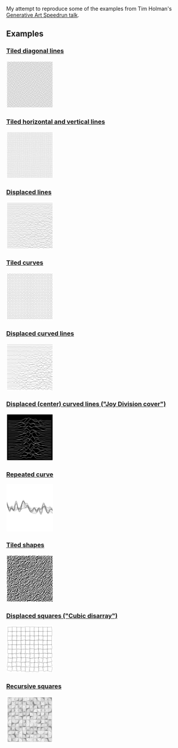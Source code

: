 My attempt to reproduce some of the examples from
Tim Holman's [Generative Art Speedrun talk](https://www.youtube.com/watch?v=4Se0_w0ISYk).

## Examples

### [Tiled diagonal lines](01-lines-tiled/)

<a href="01-lines-tiled/">
  <img src="01-lines-tiled/lines-tiled.png" width="25%">
</a>

### [Tiled horizontal and vertical lines](02-lines-tiled/)

<a href="02-lines-tiled/">
  <img src="02-lines-tiled/lines-tiled-2.png" width="25%">
</a>

### [Displaced lines](03-lines-displaced/)

<a href="03-lines-displaced/">
  <img src="03-lines-displaced/lines-displaced.png" width="25%">
</a>

### [Tiled curves](04-curves-tiled/)

<a href="04-curves-tiled/">
  <img src="04-curves-tiled/curves-tiled.png" width="25%">
</a>

### [Displaced curved lines](05-lines-displaced-curved/)

<a href="05-lines-displaced-curved/">
  <img src="05-lines-displaced-curved/lines-displaced-curved.png" width="25%">
</a>

### [Displaced (center) curved lines ("Joy Division cover")](06-lines-displaced-curved/)

<a href="06-lines-displaced-curved/">
  <img src="06-lines-displaced-curved/lines-displaced-curved-2.png" width="25%">
</a>

### [Repeated curve](07-curve-repeated/)

<a href="07-curve-repeated/">
  <img src="07-curve-repeated/curve-repeated.png" width="25%">
</a>

### [Tiled shapes](09-shapes-tiled/)

<a href="09-shapes-tiled/">
  <img src="09-shapes-tiled/shapes-tiled.png" width="25%">
</a>

### [Displaced squares ("Cubic disarray")](10-squares-displaced/)

<a href="10-squares-displaced/">
  <img src="10-squares-displaced/squares-displaced.png" width="25%">
</a>

<!--
### [Displaced repeated circle](11-circle-displaced-repeated/)

<a href="11-circle-displaced-repeated/">
  <img src="11-circle-displaced-repeated/circle-displaced-repeated.png" width="25%">
</a>
-->

### [Recursive squares](12-squares-recursive/)

<a href="12-squares-recursive/">
  <img src="12-squares-recursive/squares-recursive.png" width="25%">
</a>

